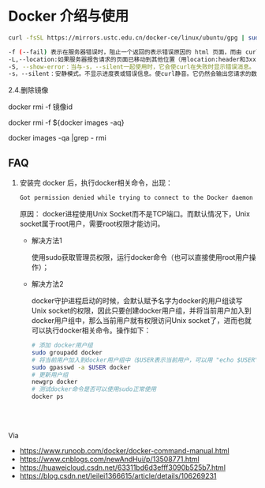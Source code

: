 # Docker 介绍与使用



```sh
curl -fsSL https://mirrors.ustc.edu.cn/docker-ce/linux/ubuntu/gpg | sudo apt-key add -

-f (--fail) 表示在服务器错误时，阻止一个返回的表示错误原因的 html 页面，而由 curl 命令返回一个错误码 22 来提示错误
-L,--location:如果服务器报告请求的页面已移动到其他位置（用location:header和3xx 响应代码），此选项将使curl在新位置上重新执行请求。
-S, --show-error：当与-s，--silent一起使用时，它会使curl在失败时显示错误消息。
-s，--silent：安静模式。不显示进度表或错误信息。使curl静音。它仍然会输出您请求的数据，甚至可能输出到终端stdout，除非您对它进行重定向。
```



2.4.删除镜像

docker rmi -f 镜像id

docker rmi -f ${docker images -aq}

docker images -qa |grep - rmi


## FAQ

1. 安装完 docker 后，执行docker相关命令，出现：

    ```sh
    Got permission denied while trying to connect to the Docker daemon socket at unix:///var/run/docker.sock: Get "http://%2Fvar%2Frun%2Fdocker.sock/v1.24/containers/json": dial unix /var/run/docker.sock: connect: permission denied
    ```

    原因： docker进程使用Unix Socket而不是TCP端口。而默认情况下，Unix socket属于root用户，需要root权限才能访问。

    - 解决方法1

        使用sudo获取管理员权限，运行docker命令（也可以直接使用root用户操作）；

    - 解决方法2

        docker守护进程启动的时候，会默认赋予名字为docker的用户组读写Unix socket的权限，因此只要创建docker用户组，并将当前用户加入到docker用户组中，那么当前用户就有权限访问Unix socket了，进而也就可以执行docker相关命令。操作如下：

        ```sh
        # 添加 docker用户组
        sudo groupadd docker
        # 将当前用户加入到docker用户组中（$USER表示当前用户，可以用 "echo $USER" 查看）
        sudo gpasswd -a $USER docker
        # 更新用户组
        newgrp docker
        # 测试docker命令是否可以使用sudo正常使用
        docker ps
        ```

</br>
</br>

Via

- <https://www.runoob.com/docker/docker-command-manual.html>
- <https://www.cnblogs.com/newAndHui/p/13508771.html>
- <https://huaweicloud.csdn.net/63311bd6d3efff3090b525b7.html>
- <https://blog.csdn.net/leilei1366615/article/details/106269231>
